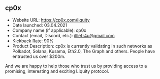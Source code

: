 ## cp0x

- Website URL: https://cp0x.com/liquity
- Date launched: 03.04.2021
- Company name (if applicable): cp0x
- Contact (email, Discord, etc.): illlefr4u@gmail.com
- Kickback Rate: 90%
- Product Description: cp0x is currently validating in such networks as Polkadot, Solana, Kusama, Eth2.0, The Graph and others. People have entrusted us over $200m.

And we are happy to help those who trust us by providing access to a promising, interesting and exciting Liquity protocol.
